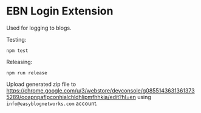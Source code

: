 # EBN Login Extension

Used for logging to blogs.

Testing:

```shell
npm test
```

Releasing:

```shell
npm run release
```

Upload generated zip file to https://chrome.google.com/u/3/webstore/devconsole/g08551436313613735289/ooapnpaflpconhialchldhlipmfhhkia/edit?hl=en using `info@easyblognetworks.com` account.
